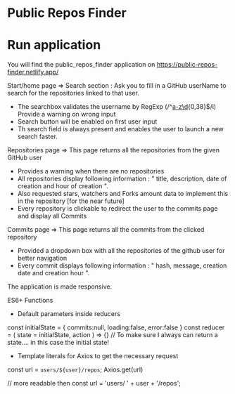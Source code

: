 # Public Repos Finder

# Run application 

You will find the public_repos_finder application on https://public-repos-finder.netlify.app/

Start/home page => Search section : Ask you to fill in a GitHub userName to search for the repositories linked to that user.
- The searchbox validates the username by RegExp  (/^[a-z\d](?:[a-z\d]|-(?=[a-z\d])){0,38}$/i)
  Provide a warning on wrong input
- Search button will be enabled on first user input
- Th search field is always present and enables the user to launch a new search faster.

Repositories page => This page returns all the repositories from the given GitHub user
- Provides a warning when there are no repositories
- All repositories display following information : " title, description, date of creation and hour of creation ".
- Also requested stars, watchers and Forks amount data to implement this in the repository [for the near future]
- Every repository is clickable to redirect the user to the commits page and display all Commits

Commits page => This page returns all the commits from the clicked repository
- Provided a dropdown box with all the repositories of the github user for better navigation
- Every commit displays following information : " hash, message, creation date and creation hour ".

The application is made responsive.

ES6+ Functions

- Default parameters inside reducers

const initialState = {
    commits:null,
    loading:false,
    error:false
}
const reducer = ( state = initialState, action ) => {}
// To make sure I always can return a state.... in this case the initial state!

- Template literals for Axios to get the necessary request

const url = `users/${user}/repos`;
Axios.get(url)

// more readable then const url = 'users/ ' + user + '/repos';




